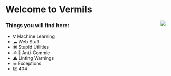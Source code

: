 # Welcome to Vermils

<img align="right" src="https://vermils-read-me.vercel.app/api?username=VermiIIi0n&include_all_commits=true&count_private-true&custom_title=Social%20Credits&line_height=30&show_icons=true&hide_border=true&bg_color=192133&title_color=efb752&icon_color=efb752&text_color=70bed9">

### Things you will find here:

  * ∇ Machine Learning
  * ☁︎ Web Stuff
  * ⌘ Stupid Utilities
  * ☭ ⃠ Anti-Commie
  * ⚠︎ Linting Warnings
  * ☠ Exceptions
  * ⌧ 404
